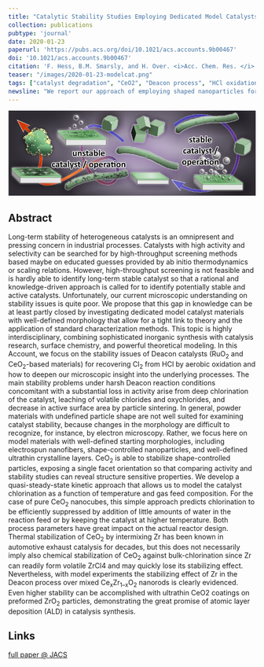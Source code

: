 ```yaml
---
title: "Catalytic Stability Studies Employing Dedicated Model Catalysts"
collection: publications
pubtype: 'journal'
date: 2020-01-23
paperurl: 'https://pubs.acs.org/doi/10.1021/acs.accounts.9b00467'
doi: '10.1021/acs.accounts.9b00467'
citation: 'F. Hess, B.M. Smarsly, and H. Over. <i>Acc. Chem. Res. </i> 52 (<b>2020</b>) 380-389.'
teaser: "/images/2020-01-23-modelcat.png"
tags: ["catalyst degradation", "CeO2", "Deacon process", "HCl oxidation", "shaped nanoparticles"]
newsline: "We report our approach of employing shaped nanoparticles for catalyst stability studies in combination with phenomenological and thermodynamic modeling in Accounts of Chemical Research."
---
```


<img src="/images/2020-01-23-modelcat.png">

Abstract
--------
Long-term stability of heterogeneous catalysts is an omnipresent and pressing concern in industrial processes. Catalysts with high activity and selectivity can be searched for by high-throughput screening methods based maybe on educated guesses provided by ab initio thermodynamics or scaling relations. However, high-throughput screening is not feasible and is hardly able to identify long-term stable catalyst so that a rational and knowledge-driven approach is called for to identify potentially stable and active catalysts. Unfortunately, our current microscopic understanding on stability issues is quite poor. We propose that this gap in knowledge can be at least partly closed by investigating dedicated model catalyst materials with well-defined morphology that allow for a tight link to theory and the application of standard characterization methods. This topic is highly interdisciplinary, combining sophisticated inorganic synthesis with catalysis research, surface chemistry, and powerful theoretical modeling. In this Account, we focus on the stability issues of Deacon catalysts (RuO<sub>2</sub> and CeO<sub>2</sub>-based materials) for recovering Cl<sub>2</sub> from HCl by aerobic oxidation and how to deepen our microscopic insight into the underlying processes. The main stability problems under harsh Deacon reaction conditions concomitant with a substantial loss in activity arise from deep chlorination of the catalyst, leaching of volatile chlorides and oxychlorides, and decrease in active surface area by particle sintering. In general, powder materials with undefined particle shape are not well suited for examining catalyst stability, because changes in the morphology are difficult to recognize, for instance, by electron microscopy. Rather, we focus here on model materials with well-defined starting morphologies, including electrospun nanofibers, shape-controlled nanoparticles, and well-defined ultrathin crystalline layers. CeO<sub>2</sub> is able to stabilize shape-controlled particles, exposing a single facet orientation so that comparing activity and stability studies can reveal structure sensitive properties. We develop a quasi-steady-state kinetic approach that allows us to model the catalyst chlorination as a function of temperature and gas feed composition. For the case of pure CeO<sub>2</sub> nanocubes, this simple approach predicts chlorination to be efficiently suppressed by addition of little amounts of water in the reaction feed or by keeping the catalyst at higher temperature. Both process parameters have great impact on the actual reactor design. Thermal stabilization of CeO<sub>2</sub> by intermixing Zr has been known in automotive exhaust catalysis for decades, but this does not necessarily imply also chemical stabilization of CeO<sub>2</sub> against bulk-chlorination since Zr can readily form volatile ZrCl4 and may quickly lose its stabilizing effect. Nevertheless, with model experiments the stabilizing effect of Zr in the Deacon process over mixed Ce<sub>x</sub>Zr<sub>1–x</sub>O<sub>2</sub> nanorods is clearly evidenced. Even higher stability can be accomplished with ultrathin CeO2 coatings on preformed ZrO<sub>2</sub> particles, demonstrating the great promise of atomic layer deposition (ALD) in catalysis synthesis.

Links
------
<i class="fa fa-external-link-alt" aria-hidden="true" title="external link"></i> [full paper @ JACS](https://pubs.acs.org/doi/10.1021/acs.accounts.9b00467)

